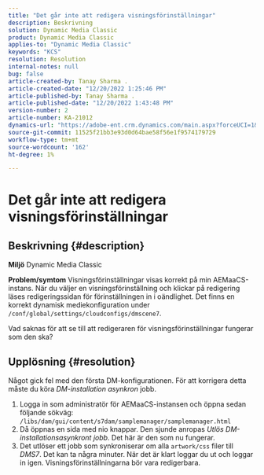 ```yaml
---
title: "Det går inte att redigera visningsförinställningar"
description: Beskrivning
solution: Dynamic Media Classic
product: Dynamic Media Classic
applies-to: "Dynamic Media Classic"
keywords: "KCS"
resolution: Resolution
internal-notes: null
bug: false
article-created-by: Tanay Sharma .
article-created-date: "12/20/2022 1:25:46 PM"
article-published-by: Tanay Sharma .
article-published-date: "12/20/2022 1:43:48 PM"
version-number: 2
article-number: KA-21012
dynamics-url: "https://adobe-ent.crm.dynamics.com/main.aspx?forceUCI=1&pagetype=entityrecord&etn=knowledgearticle&id=9da4f4ca-6980-ed11-81ac-6045bd006239"
source-git-commit: 11525f21bb3e93d0d64bae58f56e1f9574179729
workflow-type: tm+mt
source-wordcount: '162'
ht-degree: 1%

---
```


# Det går inte att redigera visningsförinställningar

## Beskrivning {#description}

<b>Miljö</b>
Dynamic Media Classic


<b>Problem/symtom</b>
Visningsförinställningar visas korrekt på min AEMaaCS-instans.
När du väljer en visningsförinställning och klickar på redigering läses redigeringssidan för förinställningen in i oändlighet.
Det finns en korrekt dynamisk mediekonfiguration under `/conf/global/settings/cloudconfigs/dmscene7`.

Vad saknas för att se till att redigeraren för visningsförinställningar fungerar som den ska?


## Upplösning {#resolution}


Något gick fel med den första DM-konfigurationen. För att korrigera detta måste du köra *DM-installation asynkron* jobb.

1. Logga in som administratör för AEMaaCS-instansen och öppna sedan följande sökväg: `/libs/dam/gui/content/s7dam/samplemanager/samplemanager.html`
2. Då öppnas en sida med nio knappar. Den sjunde anropas *Utlös DM-installationsasynkront jobb*. Det här är den som nu fungerar.
3. Det utlöser ett jobb som synkroniserar om alla `artwork/css` filer till *DMS7*. Det kan ta några minuter. När det är klart loggar du ut och loggar in igen. Visningsförinställningarna bör vara redigerbara.

